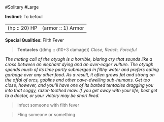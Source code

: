 #Solitary #Large

**Instinct**: To befoul

|       |         |
| ----- | ------- |
| (hp :: 20) HP | (armor :: 1) Armor |

**Special Qualities**: Filth Fever

> **Tentacles** ((dmg :: d10+3 damage))
> *Close, Reach, Forceful*

*The mating call of the otyugh is a horrible, blaring cry that sounds like a cross between an elephant dying and an over-eager vulture. The otyugh spends much of its time partly submerged in filthy water and prefers eating garbage over any other food. As a result, it often grows fat and strong on the offal of orcs, goblins and other cave-dwelling sub-humans. Get too close, however, and you’ll have one of its barbed tentacles dragging you into that soggy, razor-toothed maw. If you get away with your life, best get to a doctor, or your victory may be short lived.*

>Infect someone with filth fever

>Fling someone or something